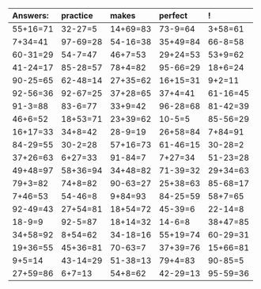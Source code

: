 | Answers: | practice | makes | perfect | ! |
| :--- | :--- | :--- | :--- | :--- |
| 55+16=71 | 32-27=5 | 14+69=83 | 73-9=64 | 3+58=61 | 
| 7+34=41 | 97-69=28 | 54-16=38 | 35+49=84 | 66-8=58 | 
| 60-31=29 | 54-7=47 | 46+7=53 | 29+24=53 | 53+9=62 | 
| 41-24=17 | 85-28=57 | 78+4=82 | 95-66=29 | 18+6=24 | 
| 90-25=65 | 62-48=14 | 27+35=62 | 16+15=31 | 9+2=11 | 
| 92-56=36 | 92-67=25 | 37+28=65 | 37+4=41 | 61-16=45 | 
| 91-3=88 | 83-6=77 | 33+9=42 | 96-28=68 | 81-42=39 | 
| 46+6=52 | 18+53=71 | 23+39=62 | 10-5=5 | 85-56=29 | 
| 16+17=33 | 34+8=42 | 28-9=19 | 26+58=84 | 7+84=91 | 
| 84-29=55 | 30-2=28 | 57+16=73 | 61-46=15 | 30-28=2 | 
| 37+26=63 | 6+27=33 | 91-84=7 | 7+27=34 | 51-23=28 | 
| 49+48=97 | 58+36=94 | 34+48=82 | 71-39=32 | 29+34=63 | 
| 79+3=82 | 74+8=82 | 90-63=27 | 25+38=63 | 85-68=17 | 
| 7+46=53 | 54-46=8 | 9+84=93 | 84-25=59 | 58+7=65 | 
| 92-49=43 | 27+54=81 | 18+54=72 | 45-39=6 | 22-14=8 | 
| 18-9=9 | 92-5=87 | 18+14=32 | 14-6=8 | 38+47=85 | 
| 34+58=92 | 8+54=62 | 34-18=16 | 55+19=74 | 60-29=31 | 
| 19+36=55 | 45+36=81 | 70-63=7 | 37+39=76 | 15+66=81 | 
| 9+5=14 | 43-14=29 | 51-38=13 | 79+4=83 | 90-85=5 | 
| 27+59=86 | 6+7=13 | 54+8=62 | 42-29=13 | 95-59=36 | 
